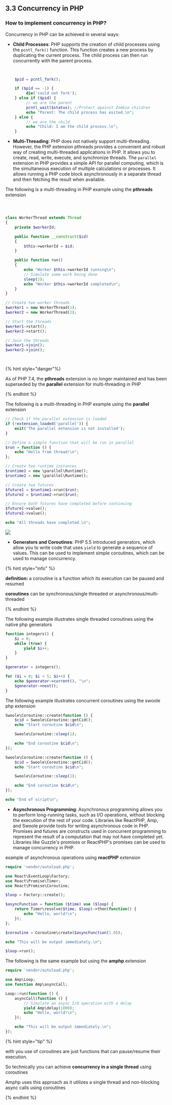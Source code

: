 ## 3.3 Concurrency in PHP

### How to implement concurrency in PHP?

Concurrency in PHP can be achieved in several ways:


- **Child Processes**: PHP supports the creation of child processes using the `pcntl_fork()` function. This function creates a new process by duplicating the current process. The child process can then run concurrently with the parent process.

```php
 

    $pid = pcntl_fork();

    if ($pid == -1) {
         die('could not fork');
    } else if ($pid) {
         // we are the parent
         pcntl_wait($status); //Protect against Zombie children
         echo "Parent: The child process has exited.\n";
    } else {
         // we are the child
         echo "Child: I am the child process.\n";
    }


```

- **Multi-Threading**: PHP does not natively support multi-threading. However, the PHP extension pthreads provides a convenient and robust way of creating multi-threaded applications in PHP. It allows you to create, read, write, execute, and synchronize threads. The `parallel` extension in PHP provides a simple API for parallel computing, which is the simultaneous execution of multiple calculations or processes. It allows running a PHP code block asynchronously in a separate thread and then fetching the result when available.

The following is a multi-threading in PHP example using the **pthreads** extension

```php



class WorkerThread extends Thread
{
    private $workerId;

    public function __construct($id)
    {
        $this->workerId = $id;
    }

    public function run()
    {
        echo "Worker $this->workerId running\n";
        // Simulate some work being done
        sleep(2);
        echo "Worker $this->workerId completed\n";
    }
}

// Create two worker threads
$worker1 = new WorkerThread(1);
$worker2 = new WorkerThread(2);

// Start the threads
$worker1->start();
$worker2->start();

// Join the threads
$worker1->join();
$worker2->join();




```

{% hint style="danger"%}

As of PHP 7.4, the **pthreads** extension is no longer maintained and has been superseded by the **parallel** extension for multi-threading in PHP

{% endhint %}

The following is a multi-threading in PHP example using the **parallel** extension

```PHP
// Check if the parallel extension is loaded
if (!extension_loaded('parallel')) {
    exit('The parallel extension is not installed');
}

// Define a simple function that will be run in parallel
$run = function () {
    echo "Hello from thread!\n";
};

// Create two runtime instances
$runtime1 = new \parallel\Runtime();
$runtime2 = new \parallel\Runtime();

// Create two futures
$future1 = $runtime1->run($run);
$future2 = $runtime2->run($run);

// Ensure both futures have completed before continuing
$future1->value();
$future2->value();

echo "All threads have completed.\n";
```

[![](https://mermaid.ink/img/pako:eNptkUFrwzAMhf-K8Dk9JEcfetl2LIy1MBi-CFtZzGI5c2TGKP3vc9omLFtOlp-_Jxm9s7LRkdJqpM9MbOnR43vCYPgZk3jrB2SBA3oGHG_nqUuEbg28ZBYfqJ6g15g-KN0xqDfB5j_YGJ7a7_b7uZmGoxTrX71Z9BlceUoFbWYrPvKCNCv7JlLvCjNN0vAQw9CT0C_7xtv9V7NcQM4EX146SDQKxBZGm_wgqlKBUkDvyp7PhgGMko4CGaVL6ajF3ItRhi8FxSzx-M1WaUmZKpUHhzLHonSL_bioT85LTItI1-vhFug110qVrb_FOBsvP2cGr9g?type=png)](https://mermaid.live/edit#pako:eNptkUFrwzAMhf-K8Dk9JEcfetl2LIy1MBi-CFtZzGI5c2TGKP3vc9omLFtOlp-_Jxm9s7LRkdJqpM9MbOnR43vCYPgZk3jrB2SBA3oGHG_nqUuEbg28ZBYfqJ6g15g-KN0xqDfB5j_YGJ7a7_b7uZmGoxTrX71Z9BlceUoFbWYrPvKCNCv7JlLvCjNN0vAQw9CT0C_7xtv9V7NcQM4EX146SDQKxBZGm_wgqlKBUkDvyp7PhgGMko4CGaVL6ajF3ItRhi8FxSzx-M1WaUmZKpUHhzLHonSL_bioT85LTItI1-vhFug110qVrb_FOBsvP2cGr9g)

- **Generators and Coroutines**: PHP 5.5 introduced generators, which allow you to write code that uses `yield` to generate a sequence of values. This can be used to implement simple coroutines, which can be used to manage concurrency.

{% hint style="info" %}

**definition:** a coroutine is a function which its execution can be paused and resumed

**coroutines** can be synchronous/single threaded or asynchronous/multi-threaded

{% endhint %}

The following example illustrates single threaded coroutines using the native php generators


```PHP
function integers() {
    $i = 0;
    while (true) {
        yield $i++;
    }
}

$generator = integers();

for ($i = 0; $i < 5; $i++) {
    echo $generator->current(), "\n";
    $generator->next();
}
```

The following example illustrates concurrent coroutines using the swoole php extension

```PHP
Swoole\Coroutine::create(function () {
    $cid = Swoole\Coroutine::getCid();
    echo "Start coroutine $cid\n";

    Swoole\Coroutine::sleep(1);

    echo "End coroutine $cid\n";
});

Swoole\Coroutine::create(function () {
    $cid = Swoole\Coroutine::getCid();
    echo "Start coroutine $cid\n";

    Swoole\Coroutine::sleep(1);

    echo "End coroutine $cid\n";
});

echo "End of script\n";
```

- **Asynchronous Programming**: Asynchronous programming allows you to perform long-running tasks, such as I/O operations, without blocking the execution of the rest of your code. Libraries like ReactPHP, Amp, and Swoole provide tools for writing asynchronous code in PHP. Promises and futures are constructs used in concurrent programming to represent the result of a computation that may not have completed yet. Libraries like Guzzle's promises or ReactPHP's promises can be used to manage concurrency in PHP.

example of asynchronous operations using **reactPHP** extension

```PHP
require 'vendor/autoload.php';

use React\EventLoop\Factory;
use React\Promise\Timer;
use React\Promise\Coroutine;

$loop = Factory::create();

$asyncFunction = function ($time) use ($loop) {
    return Timer\resolve($time, $loop)->then(function() {
        echo "Hello, world!\n";
    });
};

$coroutine = Coroutine\create($asyncFunction(1.0));

echo "This will be output immediately.\n";

$loop->run();
```

The following is the same example but using the **amphp** extension

```PHP
require 'vendor/autoload.php';

use Amp\Loop;
use function Amp\asyncCall;

Loop::run(function () {
    asyncCall(function () {
        // Simulate an async I/O operation with a delay
        yield Amp\delay(1000);
        echo "Hello, world!\n";
    });

    echo "This will be output immediately.\n";
});
```

{% hint style="tip" %}

with you use of coroutines are just functions that can pause/resume their execution.

So technically you can achieve **concurrency in a single thread** using coroutines

Amphp uses this approach as it utilizes a single thread and non-blocking async calls using coroutines

{% endhint %}

